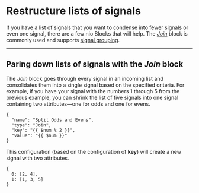# Restructure lists of signals

If you have a list of signals that you want to condense into fewer signals or even one signal, there are a few nio Blocks that will help. The [_Join_](https://blocks.n.io/Join) block is commonly used and supports [signal grouping](https://docs.n.io/service-design-patterns/group_by.html).

---

## Paring down lists of signals with the _<span class="allow-caps">Join</span>_ block

The _Join_ block goes through every signal in an incoming list and consolidates them into a single signal based on the specified criteria. For example, if you have your signal with the numbers 1 through 5 from the previous example, you can shrink the list of five signals into one signal containing two attributes—one for odds and one for evens.
```
{
  "name": "Split Odds and Evens",
  "type": "Join",
  "key": "{{ $num % 2 }}",
  "value": "{{ $num }}"
}
```

This configuration (based on the configuration of **key**) will create a new signal with two attributes.
```
{
  0: [2, 4],
  1: [1, 3, 5]
}
```
